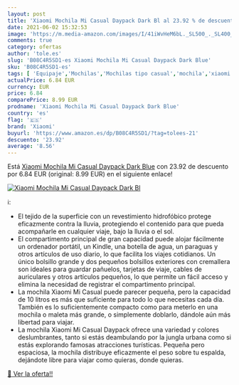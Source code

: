 ```yaml
---
layout: post
title: 'Xiaomi Mochila Mi Casual Daypack Dark Bl al 23.92 % de descuento'
date: 2021-06-02 15:32:53
image: 'https://m.media-amazon.com/images/I/41iWvHeM6bL._SL500_._SL400_.jpg'
comments: true
category: ofertas
author: 'tole.es'
slug: 'B08C4R5SD1-es Xiaomi Mochila Mi Casual Daypack Dark Blue'
sku: 'B08C4R5SD1-es'
tags: [ 'Equipaje','Mochilas','Mochilas tipo casual','mochila','xiaomi', ]
actualPrice: 6.84 EUR
currency: EUR
price: 6.84
comparePrice: 8.99 EUR
prodname: 'Xiaomi Mochila Mi Casual Daypack Dark Blue'
country: 'es'
flag: '🇪🇸'
brand: 'Xiaomi'
buyurl: 'https://www.amazon.es/dp/B08C4R5SD1/?tag=tolees-21'
descuento: '23.92'
average: '8.56'
---
```


Está [Xiaomi Mochila Mi Casual Daypack Dark Blue](https://www.amazon.es/dp/B08C4R5SD1/?tag=tolees-21) con 23.92 de descuento por 6.84 EUR (original: 8.99 EUR) en el siguiente enlace!

[![Xiaomi Mochila Mi Casual Daypack Dark Bl](https://m.media-amazon.com/images/I/41iWvHeM6bL._SL500_._SL400_.jpg)](https://www.amazon.es/dp/B08C4R5SD1/?tag=tolees-21)

ℹ️:

- El tejido de la superficie con un revestimiento hidrofóbico protege eficazmente contra la lluvia, protegiendo el contenido para que pueda acompañarle en cualquier viaje, bajo la lluvia o el sol.
- El compartimento principal de gran capacidad puede alojar fácilmente un ordenador portátil, un Kindle, una botella de agua, un paraguas y otros artículos de uso diario, lo que facilita los viajes cotidianos. Un único bolsillo grande y dos pequeños bolsillos exteriores con cremallera son ideales para guardar pañuelos, tarjetas de viaje, cables de auriculares y otros artículos pequeños, lo que permite un fácil acceso y elimina la necesidad de registrar el compartimento principal.
- La mochila Xiaomi Mi Casual puede parecer pequeña, pero la capacidad de 10 litros es más que suficiente para todo lo que necesitas cada día. También es lo suficientemente compacto como para meterlo en una mochila o maleta más grande, o simplemente doblarlo, dándole aún más libertad para viajar.
- La mochila Xiaomi Mi Casual Daypack ofrece una variedad y colores deslumbrantes, tanto si estás deambulando por la jungla urbana como si estás explorando famosas atracciones turísticas. Pequeña pero espaciosa, la mochila distribuye eficazmente el peso sobre tu espalda, dejándote libre para viajar como quieras, donde quieras.

[🛒 Ver la oferta!!](https://www.amazon.es/dp/B08C4R5SD1/?tag=tolees-21)

